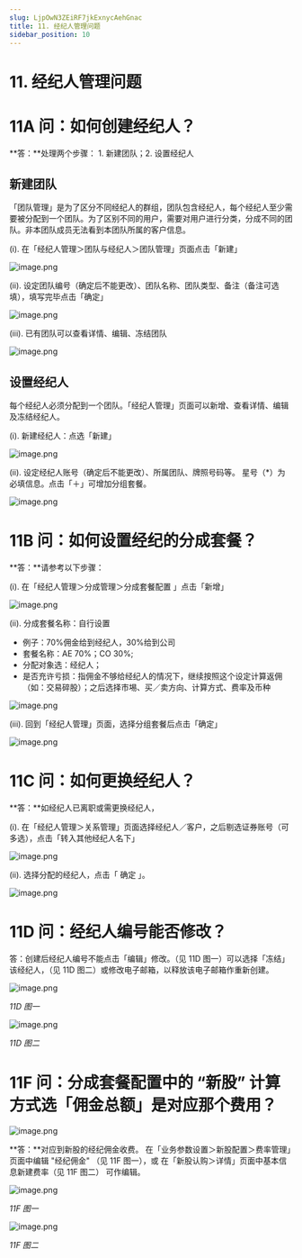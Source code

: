 ```yaml
---
slug: LjpOwN3ZEiRF7jkExnycAehGnac
title: 11. 经纪人管理问题
sidebar_position: 10
---
```



# 11. 经纪人管理问题


# 11A 问：如何创建经纪人？


**答：**处理两个步骤： 1. 新建团队；2. 设置经纪人 


## 新建团队


「团队管理」是为了区分不同经纪人的群组，团队包含经纪人，每个经纪人至少需要被分配到一个团队。为了区别不同的用户，需要对用户进行分类，分成不同的团队。非本团队成员无法看到本团队所属的客户信息。

(i).  在「经纪人管理＞团队与经纪人＞团队管理」页面点击「新建」


![image.png](/assets/800db8ccabd0b9aa52ee459b60e5ec96.png)


(ii). 设定团队编号（确定后不能更改）、团队名称、团队类型、备注（备注可选填），填写完毕点击「确定」


![image.png](/assets/e0899c2d4cabaebbde525b6f7c7485c7.png)


(iii). 已有团队可以查看详情、编辑、冻结团队


![image.png](/assets/d9e729230a5eb8670432240ea0a88203.png)


## 设置经纪人


每个经纪人必须分配到一个团队。「经纪人管理」页面可以新增、查看详情、编辑及冻结经纪人。


(i). 新建经纪人：点选「新建」


![image.png](/assets/56ba1f095039bc8261c55e34b261f7ab.png)


(ii). 设定经纪人账号（确定后不能更改）、所属团队、牌照号码等。
星号（*）为必填信息。点击「＋」可增加分组套餐。


![image.png](/assets/915e7cb5f38ec08af2864f6d54e0093b.png)


# 11B 问：如何设置经纪的分成套餐？


**答：**请参考以下步骤：


(i). 在「经纪人管理＞分成管理＞分成套餐配置 」点击「新增」 


![image.png](/assets/af55d0bf501f594bcd6af691b69c1615.png)


(ii). 分成套餐名称：自行设置 

- 例子：70%佣金给到经纪人，30%给到公司
- 套餐名称：AE 70%；CO 30%;
- 分配对象选：经纪人；
- 是否充许亏损：指佣金不够给经纪人的情况下，继续按照这个设定计算返佣（如：交易碎股）；之后选择市埸、买／卖方向、计算方式、费率及币种

![image.png](/assets/2b6417bfbf0afbac1a686a345de02896.png)


(iii). 回到「经纪人管理」页面，选择分组套餐后点击「确定」


![image.png](/assets/ef2e1cda88b0d852015f7728df8a2e8e.png)


# 11C 问：如何更换经纪人？


**答：**如经纪人已离职或需更换经纪人，


(i). 在「经纪人管理＞关系管理」页面选择经纪人／客户，之后剔选证券账号（可多选），点击「转入其他经纪人名下」


![image.png](/assets/30acc1bba696e490eb79aa70a7150d78.png)


(ii). 选择分配的经纪人，点击「 确定 」。


![image.png](/assets/3ef1e05439dde5807ff21d08066c02a4.png)


# 11D 问：经纪人编号能否修改？


答：创建后经纪人编号不能点击「编辑」修改。（见 11D 图一）可以选择「冻结」该经纪人，（见 11D 图二）或修改电子邮箱，以释放该电子邮箱作重新创建。


![image.png](/assets/5a17c043003cd1277a910e6f5f991392.png)


_11D 图一_


![image.png](/assets/a1476e5a48667cc143cbe2402f32908f.png)


_11D 图二_


# 11F 问：分成套餐配置中的 “新股” 计算方式选「佣金总额」是对应那个费用？


![image.png](/assets/10edfb1ebc138958a7395e02610f0527.png)


**答：**对应到新股的经纪佣金收费。
在「业务参数设置＞新股配置＞费率管理」页面中编辑 "经纪佣金" （见 11F 图一），或 在「新股认购＞详情」页面中基本信息新建费率（见 11F 图二） 可作编辑。


![image.png](/assets/04b922d62864c02758a4eb4a709516cd.png)


_11F 图一_


![image.png](/assets/128738661e1a5ca8f71e8857a5aae549.png)


_11F 图二_

